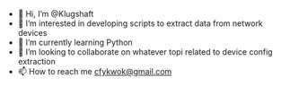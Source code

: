 - 👋 Hi, I’m @Klugshaft
- 👀 I’m interested in developing scripts to extract data from network devices
- 🌱 I’m currently learning Python
- 💞️ I’m looking to collaborate on whatever topi related to device config extraction
- 📫 How to reach me cfykwok@gmail.com

<!---
Klugshaft/Klugshaft is a ✨ special ✨ repository because its `README.md` (this file) appears on your GitHub profile.
You can click the Preview link to take a look at your changes.
--->
